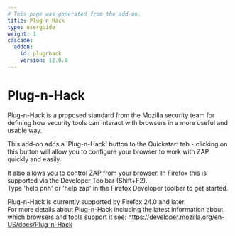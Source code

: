 ```yaml
---
# This page was generated from the add-on.
title: Plug-n-Hack
type: userguide
weight: 1
cascade:
  addon:
    id: plugnhack
    version: 12.0.0
---
```


# Plug-n-Hack

Plug-n-Hack is a proposed standard from the Mozilla security team for defining how security tools can interact
with browsers in a more useful and usable way.

This add-on adds a 'Plug-n-Hack' button to the Quickstart tab - clicking on this button will allow you to configure
your browser to work with ZAP quickly and easily.

It also allows you to control ZAP from your browser. In Firefox this is supported via the Developer Toolbar (Shift+F2).  
Type 'help pnh' or 'help zap' in the Firefox Developer toolbar to get started.

Plug-n-Hack is currently supported by Firefox 24.0 and later.  
For more details about Plug-n-Hack including the latest information about which browsers and tools
support it see: https://developer.mozilla.org/en-US/docs/Plug-n-Hack
